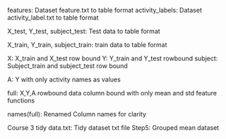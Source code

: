 features: Dataset feature.txt to table format activity\_labels: Dataset
activity\_label.txt to table format

X\_test, Y\_test, subject\_test: Test data to table format

X\_train, Y\_train, subject\_train: train data to table format

X: X\_train and X\_test row bound Y: Y\_train and Y\_test rowbound
subject: Subject\_train and subject\_test row bound

A: Y with only activity names as values

full: X,Y,A rowbound data column bound with only mean and std feature
functions

names(full): Renamed Column names for clarity

Course 3 tidy data.txt: Tidy dataset txt file
Step5: Grouped mean dataset